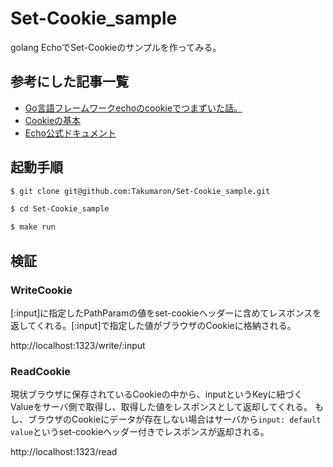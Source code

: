 # Set-Cookie_sample
golang EchoでSet-Cookieのサンプルを作ってみる。

## 参考にした記事一覧
- [Go言語フレームワークechoのcookieでつまずいた話。](https://www.pnkts.net/2018/04/25/golang-echo-cookie/)
- [Cookieの基本](https://qiita.com/yassh/items/2088c6d026fb6b66806e)
- [Echo公式ドキュメント](https://echo.labstack.com/)

## 起動手順
``` bash
$ git clone git@github.com:Takumaron/Set-Cookie_sample.git

$ cd Set-Cookie_sample

$ make run
```

## 検証
### WriteCookie
[:input]に指定したPathParamの値をset-cookieヘッダーに含めてレスポンスを返してくれる。[:input]で指定した値がブラウザのCookieに格納される。

http://localhost:1323/write/:input

### ReadCookie
現状ブラウザに保存されているCookieの中から、inputというKeyに紐づくValueをサーバ側で取得し、取得した値をレスポンスとして返却してくれる。
もし、ブラウザのCookieにデータが存在しない場合はサーバから`input: default value`というset-cookieヘッダー付きでレスポンスが返却される。

http://localhost:1323/read
